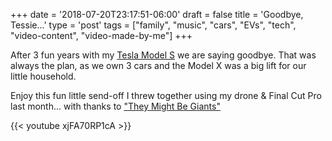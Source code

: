 +++
date = '2018-07-20T23:17:51-06:00'
draft = false
title = 'Goodbye, Tessie...'
type = 'post'
tags = ["family", "music", "cars", "EVs", "tech", "video-content", "video-made-by-me"]
+++

After 3 fun years with my <a href="http://julianwest.me/Blog/posts/dangerhighvoltage/">Tesla Model S</a> we are saying goodbye.  That was always the plan, as we own 3 cars and the Model X was a big lift for our little household. <br />

Enjoy this fun little send-off I threw together using my drone & Final Cut Pro last month... with thanks to ["They Might Be Giants"](https://en.wikipedia.org/wiki/They_Might_Be_Giants)


<div class="video">
{{< youtube xjFA70RP1cA >}}
</div>
